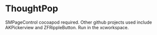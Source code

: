# ThoughtPop
SMPageControl cocoapod required. Other github projects used include AKPickerview and ZFRippleButton. Run in the xcworkspace.
